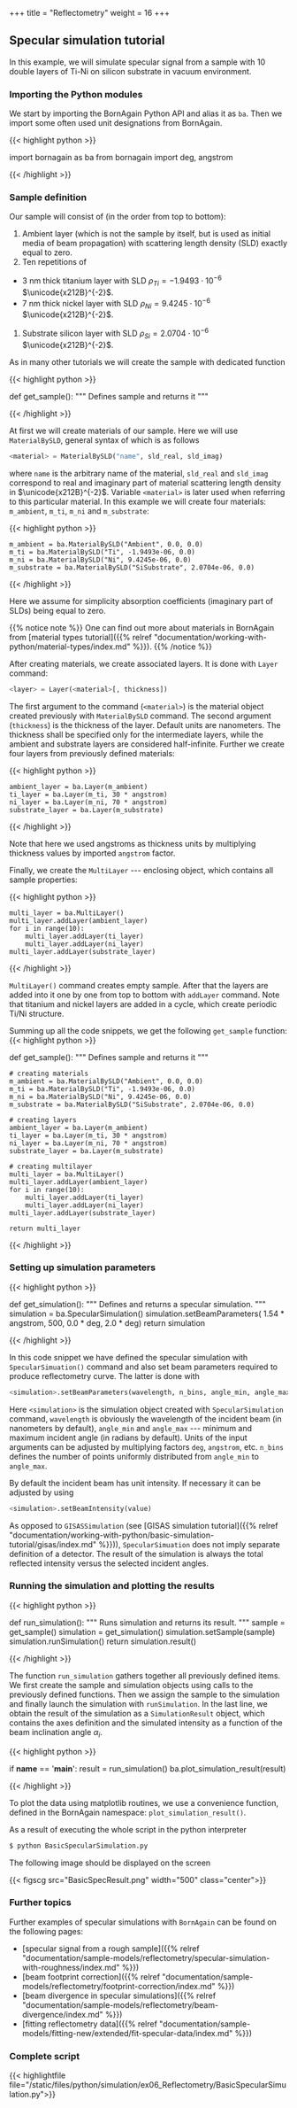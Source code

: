 +++
title = "Reflectometry"
weight = 16
+++

## Specular simulation tutorial

In this example, we will simulate specular signal from a sample with 10
double layers of Ti-Ni on silicon substrate in vacuum environment.

### Importing the Python modules

We start by importing the BornAgain Python API and alias it as `ba`.
Then we import some often used unit designations from BornAgain.

{{< highlight python >}}

import bornagain as ba
from bornagain import deg, angstrom

{{< /highlight >}}

### Sample definition

Our sample will consist of (in the order from top to bottom):

1. Ambient layer (which is not the sample by itself, but is used as initial media
   of beam propagation) with scattering length density (SLD) exactly equal to zero.
1. Ten repetitions of
  * 3 nm thick titanium layer with SLD $\rho_{Ti} = -1.9493 \cdot 10^{-6}$ $\unicode{x212B}^{-2}$.
  * 7 nm thick nickel layer with SLD $\rho_{Ni} = 9.4245 \cdot 10^{-6}$ $\unicode{x212B}^{-2}$.
1. Substrate silicon layer with SLD $\rho_{Si} = 2.0704 \cdot 10^{-6}$ $\unicode{x212B}^{-2}$.

As in many other tutorials we will create the sample with dedicated function

{{< highlight python >}}

def get_sample():
    """
    Defines sample and returns it
    """

{{< /highlight >}}

At first we will create materials of our sample. Here we will use `MaterialBySLD`,
general syntax of which is as follows

```python
<material> = MaterialBySLD("name", sld_real, sld_imag)
```

where `name` is the arbitrary name of the material, `sld_real` and `sld_imag` correspond to real and imaginary part of material scattering length density in $\unicode{x212B}^{-2}$. Variable `<material>` is later used when referring to this particular material. In this example we will create four materials: `m_ambient`, `m_ti`, `m_ni` and `m_substrate`:

{{< highlight python >}}

    m_ambient = ba.MaterialBySLD("Ambient", 0.0, 0.0)
    m_ti = ba.MaterialBySLD("Ti", -1.9493e-06, 0.0)
    m_ni = ba.MaterialBySLD("Ni", 9.4245e-06, 0.0)
    m_substrate = ba.MaterialBySLD("SiSubstrate", 2.0704e-06, 0.0)

{{< /highlight >}}

Here we assume for simplicity absorption coefficients (imaginary part of SLDs) being equal to zero.

{{% notice note %}}
One can find out more about materials in BornAgain from [material types tutorial]({{% relref "documentation/working-with-python/material-types/index.md" %}}).
{{% /notice %}}

After creating materials, we create associated layers. It is done with `Layer`
command:

```python
<layer> = Layer(<material>[, thickness])
```

The first argument to the command (`<material>`) is the material object created previously with
`MaterialBySLD` command. The second argument (`thickness`) is the thickness of the layer. Default units are
nanometers. The thickness shall be specified only for the intermediate layers, while the ambient
and substrate layers are considered half-infinite. Further we create four layers from previously
defined materials:

{{< highlight python >}}

    ambient_layer = ba.Layer(m_ambient)
    ti_layer = ba.Layer(m_ti, 30 * angstrom)
    ni_layer = ba.Layer(m_ni, 70 * angstrom)
    substrate_layer = ba.Layer(m_substrate)

{{< /highlight >}}

Note that here we used angstroms as thickness units by multiplying thickness values
by imported `angstrom` factor.

Finally, we create the `MultiLayer` --- enclosing object, which contains all sample
properties:

{{< highlight python >}}

    multi_layer = ba.MultiLayer()
    multi_layer.addLayer(ambient_layer)
    for i in range(10):
        multi_layer.addLayer(ti_layer)
        multi_layer.addLayer(ni_layer)
    multi_layer.addLayer(substrate_layer)

{{< /highlight >}}

`MultiLayer()` command creates empty sample. After that the layers are added into it
one by one from top to bottom with `addLayer` command. Note that titanium and nickel
layers are added in a cycle, which create periodic Ti/Ni structure.

Summing up all the code snippets, we get the following `get_sample` function:
{{< highlight python >}}

def get_sample():
    """
    Defines sample and returns it
    """

    # creating materials
    m_ambient = ba.MaterialBySLD("Ambient", 0.0, 0.0)
    m_ti = ba.MaterialBySLD("Ti", -1.9493e-06, 0.0)
    m_ni = ba.MaterialBySLD("Ni", 9.4245e-06, 0.0)
    m_substrate = ba.MaterialBySLD("SiSubstrate", 2.0704e-06, 0.0)

    # creating layers
    ambient_layer = ba.Layer(m_ambient)
    ti_layer = ba.Layer(m_ti, 30 * angstrom)
    ni_layer = ba.Layer(m_ni, 70 * angstrom)
    substrate_layer = ba.Layer(m_substrate)

    # creating multilayer
    multi_layer = ba.MultiLayer()
    multi_layer.addLayer(ambient_layer)
    for i in range(10):
        multi_layer.addLayer(ti_layer)
        multi_layer.addLayer(ni_layer)
    multi_layer.addLayer(substrate_layer)

    return multi_layer

{{< /highlight >}}

### Setting up simulation parameters

{{< highlight python >}}

def get_simulation():
    """
    Defines and returns a specular simulation.
    """
    simulation = ba.SpecularSimulation()
    simulation.setBeamParameters(
      1.54 * angstrom, 500, 0.0 * deg, 2.0 * deg)
    return simulation

{{< /highlight >}}

In this code snippet we have defined the specular simulation with `SpecularSimuation()` command
and also set beam parameters required to produce reflectometry curve. The latter is done with

```python
<simulation>.setBeamParameters(wavelength, n_bins, angle_min, angle_max)
```

Here `<simulation>` is the simulation object created with `SpecularSimulation` command,
`wavelength` is obviously the wavelength of the incident beam (in nanometers by default),
`angle_min` and `angle_max` --- minimum and maximum incident angle (in radians by default).
Units of the input arguments can be adjusted by multiplying factors `deg`, `angstrom`, etc.
`n_bins` defines the number of points uniformly distributed from `angle_min` to `angle_max`.

By default the incident beam has unit intensity. If necessary it can be adjusted by using

```python
<simulation>.setBeamIntensity(value)
```

As opposed to `GISASSimulation` (see [GISAS simulation tutorial]({{% relref "documentation/working-with-python/basic-simulation-tutorial/gisas/index.md" %}})),
`SpecularSimuation` does not imply separate definition of a detector. The result of
the simulation is always the total reflected intensity versus the selected incident angles.

### Running the simulation and plotting the results

{{< highlight python >}}

def run_simulation():
    """
    Runs simulation and returns its result.
    """
    sample = get_sample()
    simulation = get_simulation()
    simulation.setSample(sample)
    simulation.runSimulation()
    return simulation.result()

{{< /highlight >}}

The function `run_simulation` gathers together all previously defined items.
We first create the sample and simulation objects using calls to the previously defined functions.
Then we assign the sample to the simulation and finally launch the simulation with `runSimulation`.
In the last line, we obtain the result of the simulation as a `SimulationResult` object,
which contains the axes definition and the simulated intensity as a function of
the beam inclination angle $\alpha_i$.

{{< highlight python >}}

if __name__ == '__main__':
    result = run_simulation()
    ba.plot_simulation_result(result)

{{< /highlight >}}

To plot the data using matplotlib routines, we use a convenience function, defined in the BornAgain namespace: `plot_simulation_result()`.

As a result of executing the whole script in the python interpreter
```bash
$ python BasicSpecularSimulation.py
```

The following image should be displayed on the screen

{{< figscg src="BasicSpecResult.png" width="500" class="center">}}

### Further topics

Further examples of specular simulations with `BornAgain` can be found on the following pages:

* [specular signal from a rough sample]({{% relref "documentation/sample-models/reflectometry/specular-simulation-with-roughness/index.md" %}})
* [beam footprint correction]({{% relref "documentation/sample-models/reflectometry/footprint-correction/index.md" %}})
* [beam divergence in specular simulations]({{% relref "documentation/sample-models/reflectometry/beam-divergence/index.md" %}})
* [fitting reflectometry data]({{% relref "documentation/sample-models/fitting-new/extended/fit-specular-data/index.md" %}})

### Complete script

{{< highlightfile file="/static/files/python/simulation/ex06_Reflectometry/BasicSpecularSimulation.py">}}
